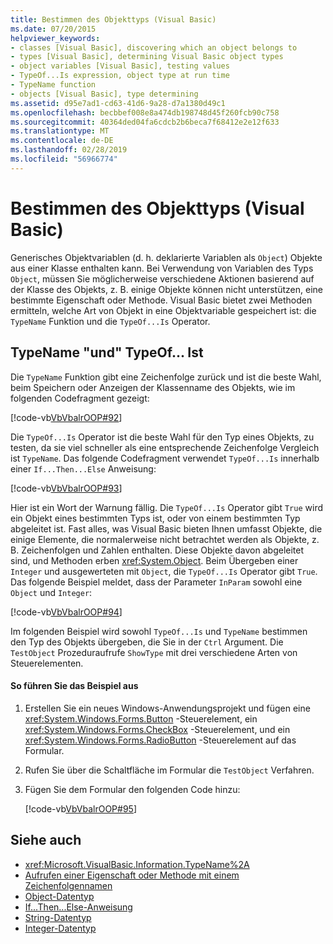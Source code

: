 ```yaml
---
title: Bestimmen des Objekttyps (Visual Basic)
ms.date: 07/20/2015
helpviewer_keywords:
- classes [Visual Basic], discovering which an object belongs to
- types [Visual Basic], determining Visual Basic object types
- object variables [Visual Basic], testing values
- TypeOf...Is expression, object type at run time
- TypeName function
- objects [Visual Basic], type determining
ms.assetid: d95e7ad1-cd63-41d6-9a28-d7a1380d49c1
ms.openlocfilehash: becbbef008e8a474db198748d45f260fcb90c758
ms.sourcegitcommit: 40364ded04fa6cdcb2b6beca7f68412e2e12f633
ms.translationtype: MT
ms.contentlocale: de-DE
ms.lasthandoff: 02/28/2019
ms.locfileid: "56966774"
---
```

# <a name="determining-object-type-visual-basic"></a>Bestimmen des Objekttyps (Visual Basic)
Generisches Objektvariablen (d. h. deklarierte Variablen als `Object`) Objekte aus einer Klasse enthalten kann. Bei Verwendung von Variablen des Typs `Object`, müssen Sie möglicherweise verschiedene Aktionen basierend auf der Klasse des Objekts, z. B. einige Objekte können nicht unterstützen, eine bestimmte Eigenschaft oder Methode. Visual Basic bietet zwei Methoden ermitteln, welche Art von Objekt in eine Objektvariable gespeichert ist: die `TypeName` Funktion und die `TypeOf...Is` Operator.  
  
## <a name="typename-and-typeofis"></a>TypeName "und" TypeOf... Ist  
 Die `TypeName` Funktion gibt eine Zeichenfolge zurück und ist die beste Wahl, beim Speichern oder Anzeigen der Klassenname des Objekts, wie im folgenden Codefragment gezeigt:  
  
 [!code-vb[VbVbalrOOP#92](~/samples/snippets/visualbasic/VS_Snippets_VBCSharp/VbVbalrOOP/VB/OOP.vb#92)]  
  
 Die `TypeOf...Is` Operator ist die beste Wahl für den Typ eines Objekts, zu testen, da sie viel schneller als eine entsprechende Zeichenfolge Vergleich ist `TypeName`. Das folgende Codefragment verwendet `TypeOf...Is` innerhalb einer `If...Then...Else` Anweisung:  
  
 [!code-vb[VbVbalrOOP#93](~/samples/snippets/visualbasic/VS_Snippets_VBCSharp/VbVbalrOOP/VB/OOP.vb#93)]  
  
 Hier ist ein Wort der Warnung fällig. Die `TypeOf...Is` Operator gibt `True` wird ein Objekt eines bestimmten Typs ist, oder von einem bestimmten Typ abgeleitet ist. Fast alles, was Visual Basic bieten Ihnen umfasst Objekte, die einige Elemente, die normalerweise nicht betrachtet werden als Objekte, z. B. Zeichenfolgen und Zahlen enthalten. Diese Objekte davon abgeleitet sind, und Methoden erben <xref:System.Object>. Beim Übergeben einer `Integer` und ausgewerteten mit `Object`, die `TypeOf...Is` Operator gibt `True`. Das folgende Beispiel meldet, dass der Parameter `InParam` sowohl eine `Object` und `Integer`:  
  
 [!code-vb[VbVbalrOOP#94](~/samples/snippets/visualbasic/VS_Snippets_VBCSharp/VbVbalrOOP/VB/OOP.vb#94)]  
  
 Im folgenden Beispiel wird sowohl `TypeOf...Is` und `TypeName` bestimmen den Typ des Objekts übergeben, die Sie in der `Ctrl` Argument. Die `TestObject` Prozeduraufrufe `ShowType` mit drei verschiedene Arten von Steuerelementen.  
  
#### <a name="to-run-the-example"></a>So führen Sie das Beispiel aus  
  
1.  Erstellen Sie ein neues Windows-Anwendungsprojekt und fügen eine <xref:System.Windows.Forms.Button> -Steuerelement, ein <xref:System.Windows.Forms.CheckBox> -Steuerelement, und ein <xref:System.Windows.Forms.RadioButton> -Steuerelement auf das Formular.  
  
2.  Rufen Sie über die Schaltfläche im Formular die `TestObject` Verfahren.  
  
3.  Fügen Sie dem Formular den folgenden Code hinzu:  
  
     [!code-vb[VbVbalrOOP#95](~/samples/snippets/visualbasic/VS_Snippets_VBCSharp/VbVbalrOOP/VB/OOP.vb#95)]  
  
## <a name="see-also"></a>Siehe auch
- <xref:Microsoft.VisualBasic.Information.TypeName%2A>
- [Aufrufen einer Eigenschaft oder Methode mit einem Zeichenfolgennamen](../../../../visual-basic/programming-guide/language-features/early-late-binding/calling-a-property-or-method-using-a-string-name.md)
- [Object-Datentyp](../../../../visual-basic/language-reference/data-types/object-data-type.md)
- [If...Then...Else-Anweisung](../../../../visual-basic/language-reference/statements/if-then-else-statement.md)
- [String-Datentyp](../../../../visual-basic/language-reference/data-types/string-data-type.md)
- [Integer-Datentyp](../../../../visual-basic/language-reference/data-types/integer-data-type.md)
